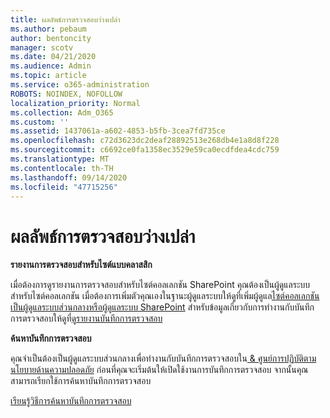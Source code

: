 ```yaml
---
title: ผลลัพธ์การตรวจสอบว่างเปล่า
ms.author: pebaum
author: bentoncity
manager: scotv
ms.date: 04/21/2020
ms.audience: Admin
ms.topic: article
ms.service: o365-administration
ROBOTS: NOINDEX, NOFOLLOW
localization_priority: Normal
ms.collection: Adm_O365
ms.custom: ''
ms.assetid: 1437061a-a602-4853-b5fb-3cea7fd735ce
ms.openlocfilehash: c72d3623dc2deaf28892513e268db4e1a8d8f228
ms.sourcegitcommit: c6692ce0fa1358ec3529e59ca0ecdfdea4cdc759
ms.translationtype: MT
ms.contentlocale: th-TH
ms.lasthandoff: 09/14/2020
ms.locfileid: "47715256"
---
```

# <a name="auditing-results-are-blank"></a>ผลลัพธ์การตรวจสอบว่างเปล่า

 **รายงานการตรวจสอบสำหรับไซต์แบบคลาสสิก**
  
เมื่อต้องการดูรายงานการตรวจสอบสำหรับไซต์คอลเลกชัน SharePoint คุณต้องเป็นผู้ดูแลระบบสำหรับไซต์คอลเลกชัน เมื่อต้องการเพิ่มตัวคุณเองในฐานะผู้ดูแลระบบให้ดูที่เพิ่มผู้ดูแล[ไซต์คอลเลกชันเป็นผู้ดูแลระบบส่วนกลางหรือผู้ดูแลระบบ SharePoint](https://go.microsoft.com/fwlink/?linkid=869390) สำหรับข้อมูลเกี่ยวกับการทำงานกับบันทึกการตรวจสอบให้ดูที่[ดูรายงานบันทึกการตรวจสอบ](https://go.microsoft.com/fwlink/?linkid=395237) 
  
 **ค้นหาบันทึกการตรวจสอบ**
  
คุณจำเป็นต้องเป็นผู้ดูแลระบบส่วนกลางเพื่อทำงานกับบันทึกการตรวจสอบใน[ &amp; ศูนย์การปฏิบัติตามนโยบายด้านความปลอดภัย](https://protection.office.com) ก่อนที่คุณจะเริ่มต้นให้เปิดใช้งานการบันทึกการตรวจสอบ จากนั้นคุณสามารถเรียกใช้การค้นหาบันทึกการตรวจสอบ 
  
[เรียนรู้วิธีการค้นหาบันทึกการตรวจสอบ](https://go.microsoft.com/fwlink/?linkid=708432)
  

